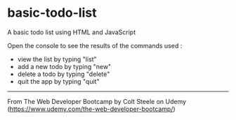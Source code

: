# basic-todo-list
A basic todo list using HTML and JavaScript

Open the console to see the results of the commands used :
- view the list by typing "list"
- add a new todo by typing "new"
- delete a todo by typing "delete"
- quit the app by typing "quit"

-----------------------------------------------------------------------------------------------------------
From The Web Developer Bootcamp by Colt Steele on Udemy (https://www.udemy.com/the-web-developer-bootcamp/)
